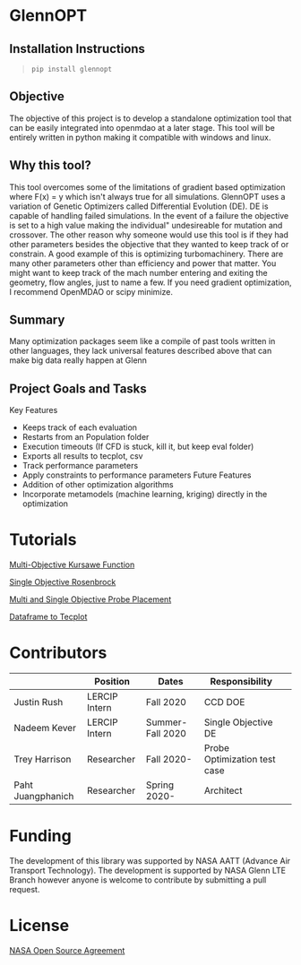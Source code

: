 # GlennOPT

## Installation Instructions
> `pip install glennopt`

## Objective
The objective of this project is to develop a standalone optimization tool that can be easily integrated into openmdao at a later stage. 
This tool will be entirely written in python making it compatible with windows and linux. 

## Why this tool?
This tool overcomes some of the limitations of gradient based optimization where F(x) = y which isn't always true for all simulations. GlennOPT uses a variation of Genetic Optimizers called Differential Evolution (DE). DE is capable of handling failed simulations. In the event of a failure the objective is set to a high value making the individual" undesireable for mutation and crossover. The other reason why someone would use this tool is if they had other parameters besides the objective that they wanted to keep track of or constrain. A good example of this is optimizing turbomachinery. There are many other parameters other than efficiency and power that matter. You might want to keep track of the mach number entering and exiting the geometry, flow angles, just to name a few. If you need gradient optimization, I recommend OpenMDAO or scipy minimize. 

## Summary
Many optimization packages seem like a compile of past tools written in other languages, they lack universal features described above that can make big data really happen at Glenn

## Project Goals and Tasks
Key Features
*  Keeps track of each evaluation
*  Restarts from an Population folder
*  Execution timeouts (If CFD is stuck, kill it, but keep eval folder)
*  Exports all results to tecplot, csv 
*  Track performance parameters
*  Apply constraints to performance parameters 
Future Features
*  Addition of other optimization algorithms
*  Incorporate metamodels (machine learning, kriging) directly in the optimization


# Tutorials
[Multi-Objective Kursawe Function](https://colab.research.google.com/github/nasa/GlennOPT/blob/main/test/kur/multi_objective_example.ipynb)

[Single Objective Rosenbrock](https://colab.research.google.com/github/nasa/GlennOPT/blob/main/test/Rosenbrock/RosenbrockExample.ipynb)

[Multi and Single Objective Probe Placement](https://colab.research.google.com/github/nasa/GlennOPT/blob/main/test/ProbePlacement_multi/ProbePlacementExample.ipynb)

[Dataframe to Tecplot](https://colab.research.google.com/github/nasa/GlennOPT/blob/main/test/csv_to_tecplot/csv_to_tecplot.ipynb)

# Contributors 
|                   | Position      | Dates            | Responsibility                      |   |
|-------------------|---------------|------------------|-------------------------------------|---|
| Justin Rush       | LERCIP Intern | Fall 2020        | CCD DOE                             |   |
| Nadeem Kever      | LERCIP Intern | Summer-Fall 2020 | Single Objective DE                 |   |
| Trey Harrison     | Researcher    | Fall 2020-       | Probe Optimization test case        |   |
| Paht Juangphanich | Researcher    | Spring 2020-     | Architect                           |   |

# Funding
The development of this library was supported by NASA AATT (Advance Air Transport Technology). The development is supported by NASA Glenn LTE Branch however anyone is welcome to contribute by submitting a pull request. 

# License
[NASA Open Source Agreement](https://opensource.org/licenses/NASA-1.3)
